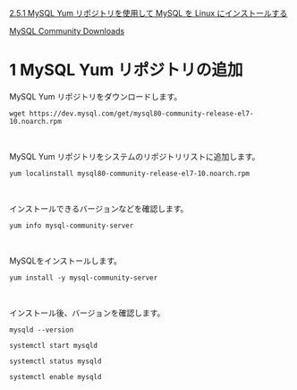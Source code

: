 [2.5.1 MySQL Yum リポジトリを使用して MySQL を Linux にインストールする](https://dev.mysql.com/doc/refman/8.0/ja/linux-installation-yum-repo.html)

[MySQL Community Downloads](https://dev.mysql.com/downloads/repo/yum/)


# 1 MySQL Yum リポジトリの追加

MySQL Yum リポジトリをダウンロードします。

```
wget https://dev.mysql.com/get/mysql80-community-release-el7-10.noarch.rpm
```

<br>

MySQL Yum リポジトリをシステムのリポジトリリストに追加します。<br>


```
yum localinstall mysql80-community-release-el7-10.noarch.rpm
```

<br>

インストールできるバージョンなどを確認します。

```
yum info mysql-community-server
```

<br>

MySQLをインストールします。

```
yum install -y mysql-community-server
```

<br>

インストール後、バージョンを確認します。

```
mysqld --version
```

```
systemctl start mysqld
```

```
systemctl status mysqld
```

```
systemctl enable mysqld
```

